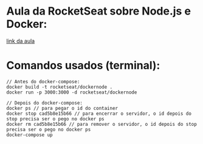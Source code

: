 # Aula da RocketSeat sobre Node.js e Docker:
[link da aula](https://www.youtube.com/watch?v=AVNADGzXrrQ)

# Comandos usados (terminal):
```
// Antes do docker-compose:
docker build -t rocketseat/dockernode . 
docker run -p 3000:3000 -d rocketseat/dockernode

// Depois do docker-compose:
docker ps // para pegar o id do container
docker stop cad5b8e15b66 // para encerrar o servidor, o id depois do stop precisa ser o pego no docker ps
docker rm cad5b8e15b66 // para remover o servidor, o id depois do stop precisa ser o pego no docker ps
docker-compose up
```